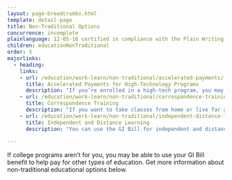 ```yaml
---
layout: page-breadcrumbs.html
template: detail-page
title: Non-Traditional Options
concurrence: incomplete
plainlanguage: 12-05-16 certified in compliance with the Plain Writing Act
children: educationNonTraditional
order: 5
majorlinks:
  - heading:
    links:
    - url: /education/work-learn/non-traditional/accelerated-payments/
      title: Accelerated Payments for High-Technology Programs
      description: "If you’re enrolled in a high-tech program, you may be able to get a lump-sum payment to cover the cost for these courses."
    - url: /education/work-learn/non-traditional/correspondence-training/
      title: Correspondence Training
      description: "If you want to take classes from home or live far away from any schools, doing coursework by mail might be a good option for you."
    - url: /education/work-learn/non-traditional/independent-distance-learning/
      title: Independent and Distance Learning
      description: "You can use the GI Bill for independent and distance learning online."
   
---
```


<div class="va-introtext">

If college programs aren’t for you, you may be able to use your GI Bill benefit to help pay for other types of education. Get more information about non-traditional educational options below. 

</div>
